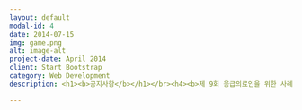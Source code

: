 ```yaml
---
layout: default
modal-id: 4
date: 2014-07-15
img: game.png
alt: image-alt
project-date: April 2014
client: Start Bootstrap
category: Web Development
description: <h1><b>공지사항</b></h1></br><h4><b>제 9회 응급의료인을 위한 사례중심 전문소생술 연수강좌 안내</b></h4></br>![enter image <>description here](http://www.kacpr.org/popup/image/popup_150507_3.jpg)</br><h4><b>2015년 ACLS Instructor 과정 개최</b></h4></br> ![enter image description here](http://www.kacpr.org/upload/popup_150330.jpg)</br><h4><b>2015년 5월 10일 소아암 환우돕기 제12회 서울시민 마라톤 대회. CPR 강좌 안내</b></h4>![enter image description here](http://www.kacpr.org/popup/image/popup_150317.jpg)</br><h4><b>미국심장협회 CPR 관련 교재 출시 안내</b></h4>![enter image description here](http://www.kacpr.org/upload/img/1382578248.jpg)</br>

---
```

